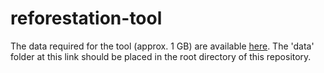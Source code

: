 # reforestation-tool

The data required for the tool (approx. 1 GB) are available [here](https://ucdavis.box.com/s/aqis1vc3g2iiz2qyjlrppzdprgrtmawf). The 'data' folder at this link should be placed in the root directory of this repository.
